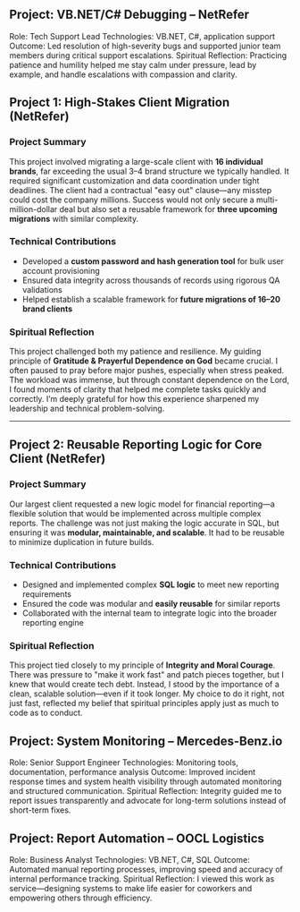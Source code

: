 ## Project: VB.NET/C# Debugging – NetRefer
Role: Tech Support Lead
Technologies: VB.NET, C#, application support
Outcome: Led resolution of high-severity bugs and supported junior team members during critical support escalations.
Spiritual Reflection: Practicing patience and humility helped me stay calm under pressure, lead by example, and handle escalations with compassion and clarity.
##  Project 1: High-Stakes Client Migration (NetRefer)

###  Project Summary
This project involved migrating a large-scale client with **16 individual brands**, far exceeding the usual 3–4 brand structure we typically handled. It required significant customization and data coordination under tight deadlines. The client had a contractual "easy out" clause—any misstep could cost the company millions. Success would not only secure a multi-million-dollar deal but also set a reusable framework for **three upcoming migrations** with similar complexity.

###  Technical Contributions
- Developed a **custom password and hash generation tool** for bulk user account provisioning
- Ensured data integrity across thousands of records using rigorous QA validations
- Helped establish a scalable framework for **future migrations of 16–20 brand clients**

###  Spiritual Reflection
This project challenged both my patience and resilience. My guiding principle of **Gratitude & Prayerful Dependence on God** became crucial. I often paused to pray before major pushes, especially when stress peaked. The workload was immense, but through constant dependence on the Lord, I found moments of clarity that helped me complete tasks quickly and correctly. I’m deeply grateful for how this experience sharpened my leadership and technical problem-solving.

---

##  Project 2: Reusable Reporting Logic for Core Client (NetRefer)

###  Project Summary
Our largest client requested a new logic model for financial reporting—a flexible solution that would be implemented across multiple complex reports. The challenge was not just making the logic accurate in SQL, but ensuring it was **modular, maintainable, and scalable**. It had to be reusable to minimize duplication in future builds.

###  Technical Contributions
- Designed and implemented complex **SQL logic** to meet new reporting requirements
- Ensured the code was modular and **easily reusable** for similar reports
- Collaborated with the internal team to integrate logic into the broader reporting engine

###  Spiritual Reflection
This project tied closely to my principle of **Integrity and Moral Courage**. There was pressure to "make it work fast" and patch pieces together, but I knew that would create tech debt. Instead, I stood by the importance of a clean, scalable solution—even if it took longer. My choice to do it right, not just fast, reflected my belief that spiritual principles apply just as much to code as to conduct.






## Project: System Monitoring – Mercedes-Benz.io
Role: Senior Support Engineer
Technologies: Monitoring tools, documentation, performance analysis
Outcome: Improved incident response times and system health visibility through automated monitoring and structured communication.
Spiritual Reflection: Integrity guided me to report issues transparently and advocate for long-term solutions instead of short-term fixes.


## Project: Report Automation – OOCL Logistics
Role: Business Analyst
Technologies: VB.NET, C#, SQL
Outcome: Automated manual reporting processes, improving speed and accuracy of internal performance tracking.
Spiritual Reflection: I viewed this work as service—designing systems to make life easier for coworkers and empowering others through efficiency.
